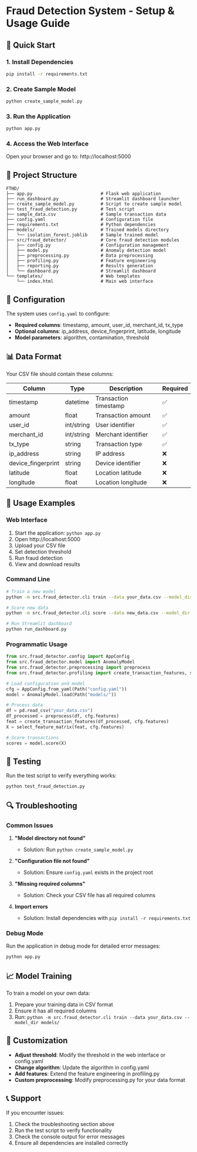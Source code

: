 # Fraud Detection System - Setup & Usage Guide

## 🚀 Quick Start

### 1. Install Dependencies
```bash
pip install -r requirements.txt
```

### 2. Create Sample Model
```bash
python create_sample_model.py
```

### 3. Run the Application
```bash
python app.py
```

### 4. Access the Web Interface
Open your browser and go to: http://localhost:5000

## 📁 Project Structure

```
FTHD/
├── app.py                          # Flask web application
├── run_dashboard.py                # Streamlit dashboard launcher
├── create_sample_model.py          # Script to create sample model
├── test_fraud_detection.py         # Test script
├── sample_data.csv                 # Sample transaction data
├── config.yaml                     # Configuration file
├── requirements.txt                # Python dependencies
├── models/                         # Trained models directory
│   └── isolation_forest.joblib     # Sample trained model
├── src/fraud_detector/             # Core fraud detection modules
│   ├── config.py                   # Configuration management
│   ├── model.py                    # Anomaly detection model
│   ├── preprocessing.py            # Data preprocessing
│   ├── profiling.py                # Feature engineering
│   ├── reporting.py                # Results generation
│   └── dashboard.py                # Streamlit dashboard
└── templates/                      # Web templates
    └── index.html                  # Main web interface
```

## 🔧 Configuration

The system uses `config.yaml` to configure:

- **Required columns**: timestamp, amount, user_id, merchant_id, tx_type
- **Optional columns**: ip_address, device_fingerprint, latitude, longitude
- **Model parameters**: algorithm, contamination, threshold

## 📊 Data Format

Your CSV file should contain these columns:

| Column | Type | Description | Required |
|--------|------|-------------|----------|
| timestamp | datetime | Transaction timestamp | ✅ |
| amount | float | Transaction amount | ✅ |
| user_id | int/string | User identifier | ✅ |
| merchant_id | int/string | Merchant identifier | ✅ |
| tx_type | string | Transaction type | ✅ |
| ip_address | string | IP address | ❌ |
| device_fingerprint | string | Device identifier | ❌ |
| latitude | float | Location latitude | ❌ |
| longitude | float | Location longitude | ❌ |

## 🎯 Usage Examples

### Web Interface
1. Start the application: `python app.py`
2. Open http://localhost:5000
3. Upload your CSV file
4. Set detection threshold
5. Run fraud detection
6. View and download results

### Command Line
```bash
# Train a new model
python -m src.fraud_detector.cli train --data your_data.csv --model_dir models/ --config config.yaml

# Score new data
python -m src.fraud_detector.cli score --data new_data.csv --model_dir models/ --out results.csv

# Run Streamlit dashboard
python run_dashboard.py
```

### Programmatic Usage
```python
from src.fraud_detector.config import AppConfig
from src.fraud_detector.model import AnomalyModel
from src.fraud_detector.preprocessing import preprocess
from src.fraud_detector.profiling import create_transaction_features, select_feature_matrix

# Load configuration and model
cfg = AppConfig.from_yaml(Path("config.yaml"))
model = AnomalyModel.load(Path("models/"))

# Process data
df = pd.read_csv("your_data.csv")
df_processed = preprocess(df, cfg.features)
feat = create_transaction_features(df_processed, cfg.features)
X = select_feature_matrix(feat, cfg.features)

# Score transactions
scores = model.score(X)
```

## 🧪 Testing

Run the test script to verify everything works:
```bash
python test_fraud_detection.py
```

## 🔍 Troubleshooting

### Common Issues

1. **"Model directory not found"**
   - Solution: Run `python create_sample_model.py`

2. **"Configuration file not found"**
   - Solution: Ensure `config.yaml` exists in the project root

3. **"Missing required columns"**
   - Solution: Check your CSV file has all required columns

4. **Import errors**
   - Solution: Install dependencies with `pip install -r requirements.txt`

### Debug Mode

Run the application in debug mode for detailed error messages:
```bash
python app.py
```

## 📈 Model Training

To train a model on your own data:

1. Prepare your training data in CSV format
2. Ensure it has all required columns
3. Run: `python -m src.fraud_detector.cli train --data your_data.csv --model_dir models/`

## 🎨 Customization

- **Adjust threshold**: Modify the threshold in the web interface or config.yaml
- **Change algorithm**: Update the algorithm in config.yaml
- **Add features**: Extend the feature engineering in profiling.py
- **Custom preprocessing**: Modify preprocessing.py for your data format

## 📞 Support

If you encounter issues:
1. Check the troubleshooting section above
2. Run the test script to verify functionality
3. Check the console output for error messages
4. Ensure all dependencies are installed correctly


